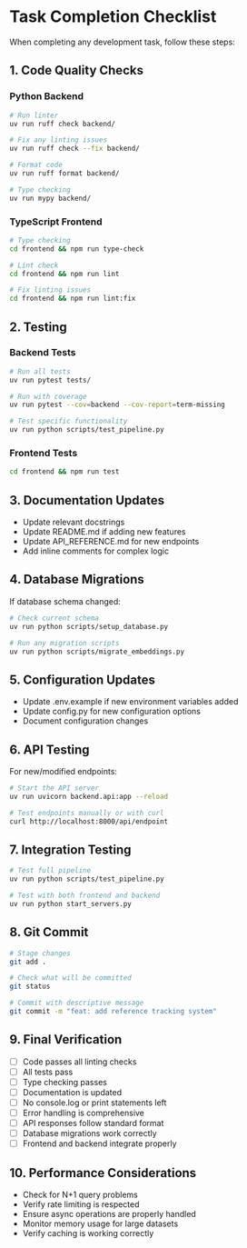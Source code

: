# Task Completion Checklist

When completing any development task, follow these steps:

## 1. Code Quality Checks

### Python Backend
```bash
# Run linter
uv run ruff check backend/

# Fix any linting issues
uv run ruff check --fix backend/

# Format code
uv run ruff format backend/

# Type checking
uv run mypy backend/
```

### TypeScript Frontend
```bash
# Type checking
cd frontend && npm run type-check

# Lint check
cd frontend && npm run lint

# Fix linting issues
cd frontend && npm run lint:fix
```

## 2. Testing

### Backend Tests
```bash
# Run all tests
uv run pytest tests/

# Run with coverage
uv run pytest --cov=backend --cov-report=term-missing

# Test specific functionality
uv run python scripts/test_pipeline.py
```

### Frontend Tests
```bash
cd frontend && npm run test
```

## 3. Documentation Updates

- Update relevant docstrings
- Update README.md if adding new features
- Update API_REFERENCE.md for new endpoints
- Add inline comments for complex logic

## 4. Database Migrations

If database schema changed:
```bash
# Check current schema
uv run python scripts/setup_database.py

# Run any migration scripts
uv run python scripts/migrate_embeddings.py
```

## 5. Configuration Updates

- Update .env.example if new environment variables added
- Update config.py for new configuration options
- Document configuration changes

## 6. API Testing

For new/modified endpoints:
```bash
# Start the API server
uv run uvicorn backend.api:app --reload

# Test endpoints manually or with curl
curl http://localhost:8000/api/endpoint
```

## 7. Integration Testing

```bash
# Test full pipeline
uv run python scripts/test_pipeline.py

# Test with both frontend and backend
uv run python start_servers.py
```

## 8. Git Commit

```bash
# Stage changes
git add .

# Check what will be committed
git status

# Commit with descriptive message
git commit -m "feat: add reference tracking system"
```

## 9. Final Verification

- [ ] Code passes all linting checks
- [ ] All tests pass
- [ ] Type checking passes
- [ ] Documentation is updated
- [ ] No console.log or print statements left
- [ ] Error handling is comprehensive
- [ ] API responses follow standard format
- [ ] Database migrations work correctly
- [ ] Frontend and backend integrate properly

## 10. Performance Considerations

- Check for N+1 query problems
- Verify rate limiting is respected
- Ensure async operations are properly handled
- Monitor memory usage for large datasets
- Verify caching is working correctly